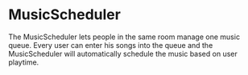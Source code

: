 # MusicScheduler
The MusicScheduler lets people in the same room manage one music queue. Every user can enter his songs into the queue and the MusicScheduler will automatically schedule the music based on user playtime.
